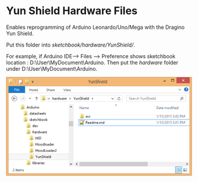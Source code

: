 Yun Shield Hardware Files
=========================

Enables reprogramming of Arduino Leonardo/Uno/Mega with the Dragino Yun Shield.

Put this folder into *sketchbook/hardware/YunShield/*.

For example, if Arduino IDE--> Files --> Preference shows sketchbook location : D:\User\MyDocument\Arduino. Then put the *hardware* folder under D:\User\MyDocument\Arduino.

![install](install.png)
